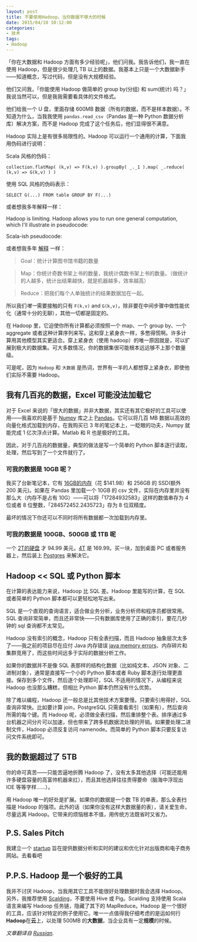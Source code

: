 ```yaml
---
layout: post
title: 不要使用Hadoop，当你数据不够大的时候
date: 2015/04/10 10:12:00
categories:
- 技术
tags:
- Hadoop
---
```


「你在大数据和 Hadoop 方面有多少经验呢」，他们问我。我告诉他们，我一直在使用 Hadoop，但是很少处理几 TB 以上的数据。我基本上只是一个大数据新手——知道概念，写过代码，但是没有大规模经验。

他们又问我，「你能使用 Hadoop 做简单的 group by(分组) 和 sum(统计) 吗？」我说当然可以，但是我我需要看具体的文件格式。

他们给我一个 U 盘，里面存储 600MB 数据（所有的数据，而不是样本数据）。不知道为什么，当我我使用 `pandas.read_csv`（Pandas 是一种 Python 数据分析库）解决方案，而不是 Hadoop 完成了这个任务后，他们显得很不满意。

Hadoop 实际上是有很多局限性的。Hadoop 可以运行一个通用的计算，下面我用伪码进行说明：

Scala 风格的伪码：

	collection.flatMap( (k,v) => F(k,v) ).groupBy( _._1 ).map( _.reduce( (k,v) => G(k,v) ) )

使用 SQL 风格的伪码表示：

	SELECT G(...) FROM table GROUP BY F(...)

或者想我多年解释一样：

Hadoop is limiting. Hadoop allows you to run one general computation, which I'll illustrate in pseudocode:

Scala-ish pseudocode:

或者想我多年 [解释](https://www.chrisstucchio.com/blog/2011/mapreduce_explained.html) 一样：

> Goal：统计计算图书馆书籍的数量

>

> Map：你统计奇数书架上书的数量，我统计偶数书架上书的数量。（做统计的人越多，统计出结果越快，就是机器越多，效率越高）

> Reduce：把我们每个人单独统计的结果数据加在一起。

所以我们*唯一*需要接触的只有 `F(k,v)` and `G(k,v)`，除非要在中间步骤中做性能优化（通常十分的无聊），其他一切都是固定的。

在 Hadoop 里，它迫使你所有计算都必须按照一个 map、一个 group by、一个 aggregate 或者这种计算序列来写。这和穿上紧身衣一样，多憋得慌啊。许多计算用其他模型其实更适合。穿上紧身衣（使用 hadoop）的唯一原因就是，可以扩展到极大的数据集。可大多数情况，你的数据集很可能根本远远够不上那个数量级。

可是呢，因为 `Hadoop` 和 `大数据` 是热词，世界有一半的人都想穿上紧身衣，即使他们实际不需要 Hadoop。

## 我有几百兆的数据，Excel 可能没法加载它

对于 Excel 来说的「很大的数据」并非大数据，其实还有其它极好的工具可以使用——我喜欢的是基于 [Numpy](http://www.numpy.org/) 库之上 [Pandas](http://pandas.pydata.org/)。它可以将几百 MB 数据以高效的向量化格式加载到内存，在我购买已 3 年的笔记本上，一眨眼的功夫，Numpy 就能完成 1 亿次浮点计算。Matlab 和 R 也是极好的工具。

因此，对于几百兆的数据量，典型的做法是写一个简单的 Python 脚本逐行读取，处理，然后写到了一个文件就行了。

### 可我的数据是 10GB 呢？

我买了台新笔记本，它有 [16GB的内存](http://www.amazon.com/gp/product/B0076W9Q5A/ref=as_li_ss_tl?ie=UTF8&camp=1789&creative=390957&creativeASIN=B0076W9Q5A&linkCode=as2&tag=christuc-20)（花 $141.98）和 256GB 的 SSD(额外 200 美元)。如果在 Pandas 里加载一个 10GB 的 csv 文件，实际在内存里并没有那么大（内存不是占有 10G）——可以将「17284932583」这样的数值串存为 4 位或者 8 位整数，「284572452.2435723」存为 8 位双精度。

最坏的情况下你还可以不同时将所有数据都一次加载到内存里。

### 可我的数据是 100GB、500GB 或 1TB 呢

一个 [2T的硬盘](http://www.amazon.com/gp/product/B005T3GRN2/ref=as_li_ss_tl?ie=UTF8&camp=1789&creative=390957&creativeASIN=B005T3GRN2&linkCode=as2&tag=christuc-20) 才 94.99 美元，[4T](http://www.amazon.com/gp/product/B005T3GRN2/ref=as_li_ss_tl?ie=UTF8&camp=1789&creative=390957&creativeASIN=B005T3GRN2&linkCode=as2&tag=christuc-20) 是 169.99。买一块，加到桌面 PC 或者服务器上，然后装上 [Postgres](http://www.postgresql.org/) 来解决它。

## Hadoop << SQL 或 Python 脚本

在计算的表达能力来说，Hadoop 比 SQL 差。Hadoop 里能写的计算，在 SQL 或者简单的 Python 脚本都可以更轻松地写出来。

SQL 是一个直观的查询语言，适合做业务分析，业务分析师和程序员都很常用。SQL 查询非常简单，而且还非常快——只有数据库使用了正确的索引，要花几秒钟的 sql 查询都不太常见。

Hadoop 没有索引的概念，Hadoop 只有全表扫描，而且 Hadoop 抽象层次太多了——我之前的项目尽在应付 Java 内存错误 [java memory errors](https://blog.naaln.com/blog/2013/gc_overhead_limit.html)、内存碎片和集群竞用了，而这些时间远多于实际的数据分析工作。

如果你的数据并不是像 SQL 表那样的结构化数据（比如纯文本、JSON 对象、二进制对象），通常是直接写一个小的 Python 脚本或者 Ruby 脚本逐行处理更直接。保存到多个文件，然后逐个处理即可，SQL 不适用的情况下，从编程来说 Hadoop 也没那么糟糕，但相比 Python 脚本仍然没有什么优势。

除了难以编程，Hadoop 还一般总是比其他技术方案要慢。只要索引用得好，SQL 查询非常快。比如要计算 join，PostgreSQL 只需查看索引（如果有），然后查询所需的每个键。而 Hadoop 呢，必须做全表扫描，然后重排整个表。排序通过多台机器之间分片可以加速，但也带来了跨多机数据流处理的开销。如果要处理二进制文件，Hadoop 必须反复访问 namenode。而简单的 Python 脚本只要反复访问文件系统即可。

## 我的数据超过了 5TB

你的命可真苦——只能苦逼地折腾 Hadoop 了，没有太多其他选择（可能还能用许多硬盘容量的高富帅机器来扛），而且其他选择往往贵得要命（脑海中浮现出 IOE 等等字样……）。

用 Hadoop 唯一的好处是扩展。如果你的数据是一个数 TB 的单表，那么全表扫描是 Hadoop 的强项。此外的话（如果你没有这样大数据量的表），请关爱生命，尽量远离 Hadoop。它带来的烦恼根本不值，用传统方法既省时又省力。

## P.S. Sales Pitch

我建立一个 [startup](http://www.bayesianwitch.com/) 旨在提供数据分析和实时的建议和优化针对出版商和电子商务网站。去看看吧

## P.P.S. Hadoop 是一个极好的工具

我并不讨厌 Hadoop，当我用其它工具不能很好处理数据时我会选择 Hadoop。另外，我推荐使用 [Scalding](https://github.com/twitter/scalding)，不要使用 Hive 或 Pig。Scalding 支持使用 Scala 语言来编写 Hadoop 任务链，隐藏了其下的 MapReduce。Hadoop 是一个很好的工具，应该针对特定的例子使用它。唯一一点值得我仔细考虑的是运如何行**Hadoop**在**云**上，以处理 500MB 的**大数据**，当企业具有一定**规模**的时候。

*文章翻译自 [Russian](http://habrahabr.ru/post/194434/).*
